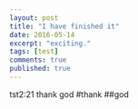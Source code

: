 ```yaml
---
layout: post
title: "I have finished it"
date: 2016-05-14
excerpt: "exciting."
tags: [test]
comments: true
published: true
---
```

tst2:21
thank god
#thank
##god
